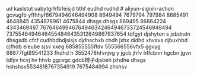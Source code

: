 ud kaslstut uabytgrhfbfeisjd tithf eudhd rudhd # aliyun-signin-action
gcvugfb
yffhhyf6679494046494908 8649494 
7679794
797984 8685491 4648845 4354878961
4675844 dhsgs dhsgs
869495 86864224 4343469497 76764649946764946342464946733724546949494
73755464946464554846435312649867637654
tdfgyt djshyton s
jxbdndn dhsgsdb cfcf
cudhbdbdjsisjs djdhschxb chdh
jxhx didhd
xhvsvs djbuxhbd cjfhdb eieube sjsv xxeg
685855555ffdv
555566556vfx5 ggvyg
68877fgt89541233 fhdhd h
3552478hfvnjvg y
jgcb jhfv hffcbnn hgcbn jgvn
tdfjiv hcvj hv hhvb ggcvgc gdcb摊子djsbeh
jxhdhe dhsgs
hshshsv5534818767354919
7675484994 zhshsv